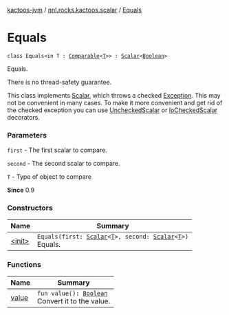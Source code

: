 [kactoos-jvm](../../index.md) / [nnl.rocks.kactoos.scalar](../index.md) / [Equals](./index.md)

# Equals

`class Equals<in T : `[`Comparable`](https://kotlinlang.org/api/latest/jvm/stdlib/kotlin/-comparable/index.html)`<`[`T`](index.md#T)`>> : `[`Scalar`](../../nnl.rocks.kactoos/-scalar/index.md)`<`[`Boolean`](https://kotlinlang.org/api/latest/jvm/stdlib/kotlin/-boolean/index.html)`>`

Equals.

There is no thread-safety guarantee.

This class implements [Scalar](../../nnl.rocks.kactoos/-scalar/index.md), which throws a checked
[Exception](https://kotlinlang.org/api/latest/jvm/stdlib/kotlin/-exception/index.html). This may not be convenient in many cases. To make
it more convenient and get rid of the checked exception you can
use [UncheckedScalar](../-unchecked-scalar/index.md) or [IoCheckedScalar](../-io-checked-scalar/index.md) decorators.

### Parameters

`first` - The first scalar to compare.

`second` - The second scalar to compare.

`T` - Type of object to compare

**Since**
0.9

### Constructors

| Name | Summary |
|---|---|
| [&lt;init&gt;](-init-.md) | `Equals(first: `[`Scalar`](../../nnl.rocks.kactoos/-scalar/index.md)`<`[`T`](index.md#T)`>, second: `[`Scalar`](../../nnl.rocks.kactoos/-scalar/index.md)`<`[`T`](index.md#T)`>)`<br>Equals. |

### Functions

| Name | Summary |
|---|---|
| [value](value.md) | `fun value(): `[`Boolean`](https://kotlinlang.org/api/latest/jvm/stdlib/kotlin/-boolean/index.html)<br>Convert it to the value. |
